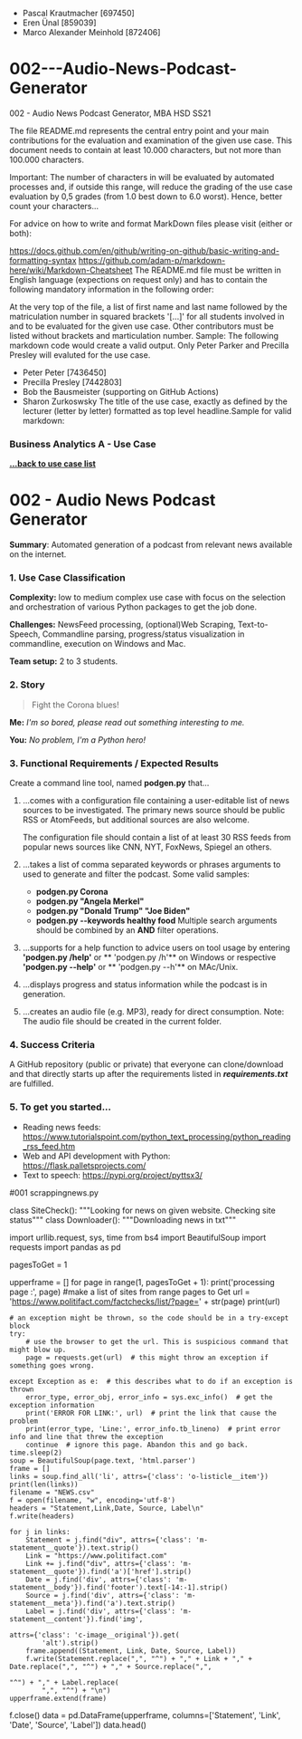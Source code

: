 - Pascal Krautmacher [697450]
- Eren Ünal [859039]
- Marco Alexander Meinhold [872406]

# 002---Audio-News-Podcast-Generator
002 - Audio News Podcast Generator, MBA HSD SS21

The file README.md represents the central entry point and your main contributions for the evaluation and examination of the given use case. This document needs to contain at least 10.000 characters, but not more than 100.000 characters.

Important: The number of characters in will be evaluated by automated processes and, if outside this range, will reduce the grading of the use case evaluation by 0,5 grades (from 1.0 best down to 6.0 worst). Hence, better count your characters...

For advice on how to write and format MarkDown files please visit (either or both):

https://docs.github.com/en/github/writing-on-github/basic-writing-and-formatting-syntax
https://github.com/adam-p/markdown-here/wiki/Markdown-Cheatsheet
The README.md file must be written in English language (expections on request only) and has to contain the following mandatory information in the following order:

At the very top of the file, a list of first name and last name followed by the matriculation number in squared brackets '[...]' for all students involved in and to be evaluated for the given use case. Other contributors must be listed without brackets and marticulation number. Sample: The following markdown code would create a valid output. Only Peter Parker and Precilla Presley will evaluted for the use case.

- Peter Peter [7436450]
- Precilla Presley [7442803]
- Bob the Bausmeister (supporting on GitHub Actions)
- Sharon Zurkoswsky
The title of the use case, exactly as defined by the lecturer (letter by letter) formatted as top level headline.Sample for valid markdown:

### Business Analytics A - Use Case 
**[...back to use case list](/../../blob/main/README.md)**

# 002 - Audio News Podcast Generator
**Summary**: Automated generation of a podcast from relevant news
available on the internet.
### 1. Use Case Classification
**Complexity:**  low to medium complex use case with focus on the selection and 
orchestration of various Python packages to get the job done. 

**Challenges:** NewsFeed processing, (optional)Web Scraping, Text-to-Speech, 
Commandline parsing, progress/status visualization in commandline,
execution on Windows and Mac.

**Team setup:** 2 to 3 students.

### 2. Story
>Fight the Corona blues! 

**Me:** *I'm so bored, please read out something interesting to me.*

**You:** *No problem, I'm a Python hero!*

### 3. Functional Requirements / Expected Results
Create a command line tool, named **podgen.py** that... 

1. ...comes with a configuration file containing a user-editable list of news 
   sources to be investigated. The primary news source should be public 
   RSS or AtomFeeds, but additional sources are also welcome.
   
   The configuration file should contain a list of at least 30 RSS feeds
   from popular news sources like CNN, NYT, FoxNews, Spiegel an others. 


2. ...takes a list of comma separated keywords or phrases arguments to used 
   to generate and filter the podcast. Some valid samples:
   - **podgen.py Corona**
   - **podgen.py "Angela Merkel"** 
   - **podgen.py "Donald Trump" "Joe Biden"** 
   - **podgen.py --keywords healthy food**
   Multiple search arguments should be combined by an **AND** filter operations.
   

3. ...supports for a help function to advice users on tool usage by entering 
   **'podgen.py /help'** or ** 'podgen.py /h'** on Windows or respective
   **'podgen.py --help'** or  ** 'podgen.py --h'** on MAc/Unix.

     
4. ...displays progress and status information while the podcast is in generation.


5. ...creates an audio file (e.g. MP3), ready for direct consumption.
   Note: The audio file should be created in the current folder.


### 4. Success Criteria
A GitHub repository (public or private) that everyone can clone/download and that
directly starts up after the requirements listed in ***requirements.txt*** are fulfilled.

### 5. To get you started...
- Reading news feeds: https://www.tutorialspoint.com/python_text_processing/python_reading_rss_feed.htm 
- Web and API development with Python: https://flask.palletsprojects.com/  
- Text to speech: https://pypi.org/project/pyttsx3/

#001 scrappingnews.py

class SiteCheck():
    """Looking for news on given website. Checking site status"""
class Downloader():
    """Downloading news  in txt"""


import urllib.request, sys, time
from bs4 import BeautifulSoup
import requests
import pandas as pd

pagesToGet = 1

upperframe = []
for page in range(1, pagesToGet + 1):
    print('processing page :', page)
    #make a list of sites from range pages to Get
    url = 'https://www.politifact.com/factchecks/list/?page=' + str(page)
    print(url)

    # an exception might be thrown, so the code should be in a try-except block
    try:
        # use the browser to get the url. This is suspicious command that might blow up.
        page = requests.get(url)  # this might throw an exception if something goes wrong.

    except Exception as e:  # this describes what to do if an exception is thrown
        error_type, error_obj, error_info = sys.exc_info()  # get the exception information
        print('ERROR FOR LINK:', url)  # print the link that cause the problem
        print(error_type, 'Line:', error_info.tb_lineno)  # print error info and line that threw the exception
        continue  # ignore this page. Abandon this and go back.
    time.sleep(2)
    soup = BeautifulSoup(page.text, 'html.parser')
    frame = []
    links = soup.find_all('li', attrs={'class': 'o-listicle__item'})
    print(len(links))
    filename = "NEWS.csv"
    f = open(filename, "w", encoding='utf-8')
    headers = "Statement,Link,Date, Source, Label\n"
    f.write(headers)

    for j in links:
        Statement = j.find("div", attrs={'class': 'm-statement__quote'}).text.strip()
        Link = "https://www.politifact.com"
        Link += j.find("div", attrs={'class': 'm-statement__quote'}).find('a')['href'].strip()
        Date = j.find('div', attrs={'class': 'm-statement__body'}).find('footer').text[-14:-1].strip()
        Source = j.find('div', attrs={'class': 'm-statement__meta'}).find('a').text.strip()
        Label = j.find('div', attrs={'class': 'm-statement__content'}).find('img',
                                                                            attrs={'class': 'c-image__original'}).get(
            'alt').strip()
        frame.append((Statement, Link, Date, Source, Label))
        f.write(Statement.replace(",", "^") + "," + Link + "," + Date.replace(",", "^") + "," + Source.replace(",",
                                                                                                               "^") + "," + Label.replace(
            ",", "^") + "\n")
    upperframe.extend(frame)
f.close()
data = pd.DataFrame(upperframe, columns=['Statement', 'Link', 'Date', 'Source', 'Label'])
data.head()

